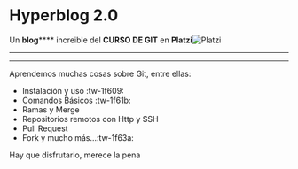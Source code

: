 # Hyperblog 2.0

Un **blog****** increible del **CURSO DE GIT** en **Platzi**![Platzi](https://static.platzi.com/mf-landings/image/isotipoPlatzi-442ccc1186a9806e18c9889cc301ffe1.png "Platzi")


------------


------------

Aprendemos muchas cosas sobre Git, entre ellas:
- Instalación y uso :tw-1f609:
- Comandos Básicos :tw-1f61b:
- Ramas y Merge
- Repositorios remotos con Http y SSH
- Pull Request
- Fork y mucho más...:tw-1f63a:

Hay que disfrutarlo, merece la pena